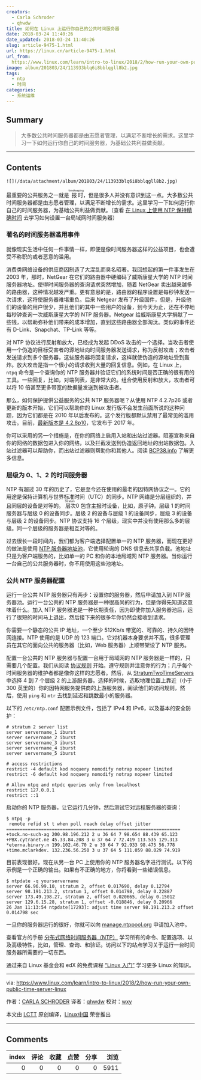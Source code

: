 ```yaml
---
creators:
  - Carla Schroder
  - qhwdw
title: 如何在 Linux 上运行你自己的公共时间服务器
date: 2018-03-24 11:40:26
date_updated: 2018-03-24 11:40:26
slug: article-9475-1.html
url: https://linux.cn/article-9475-1.html
url_from: 
  https://www.linux.com/learn/intro-to-linux/2018/2/how-run-your-own-public-time-server-linux
image: album/201803/24/113933blq6i8bblqgll8b2.jpg
tags:
  - ntp
  - 时间
categories:
  - 系统运维
---
```


## Summary

> 大多数公共时间服务器都是由志愿者管理，以满足不断增长的需求。这里学习一下如何运行你自己的时间服务器，为基础公共利益做贡献。

***

<!-- more -->

## Contents

`![](/data/attachment/album/201803/24/113933blq6i8bblqgll8b2.jpg)`

最重要的公共服务之一就是<ruby> 报时 <rt>  timekeeping </rt></ruby>，但是很多人并没有意识到这一点。大多数公共时间服务器都是由志愿者管理，以满足不断增长的需求。这里学习一下如何运行你自己的时间服务器，为基础公共利益做贡献。（查看 [在 Linux 上使用 NTP 保持精确时间](https://linux.cn/article-9462-1.html) 去学习如何设置一台局域网时间服务器）

### 著名的时间服务器滥用事件

就像现实生活中任何一件事情一样，即便是像时间服务器这样的公益项目，也会遭受不称职的或者恶意的滥用。

消费类网络设备的供应商因制造了大混乱而臭名昭著。我回想起的第一件事发生在 2003 年，那时，NetGear 在它们的路由器中硬编码了威斯康星大学的 NTP 时间服务器地址。使得时间服务器的查询请求突然增加，随着 NetGear 卖出越来越多的路由器，这种情况越发严重。更有意思的是，路由器的程序设置是每秒钟发送一次请求，这将使服务器难堪重负。后来 Netgear 发布了升级固件，但是，升级他们的设备的用户很少，并且他们的其中一些用户的设备，到今天为止，还在不停地每秒钟查询一次威斯康星大学的 NTP 服务器。Netgear 给威斯康星大学捐献了一些钱，以帮助弥补他们带来的成本增加，直到这些路由器全部淘汰。类似的事件还有 D-Link、Snapchat、TP-Link 等等。

对 NTP 协议进行反射和放大，已经成为发起 DDoS 攻击的一个选择。当攻击者使用一个伪造的目标受害者的源地址向时间服务器发送请求，称为反射攻击；攻击者发送请求到多个服务器，这些服务器将回复请求，这样就使伪造的源地址受到轰炸。放大攻击是指一个很小的请求收到大量的回复信息。例如，在 Linux 上，`ntpq` 命令是一个查询你的 NTP 服务器并验证它们的系统时间是否正确的很有用的工具。一些回复，比如，对端列表，是非常大的。组合使用反射和放大，攻击者可以将 10 倍甚至更多带宽的数据量发送到被攻击者。

那么，如何保护提供公益服务的公共 NTP 服务器呢？从使用 NTP 4.2.7p26 或者更新的版本开始，它们可以帮助你的 Linux 发行版不会发生前面所说的这种问题，因为它们都是在 2010 年以后发布的。这个发行版都默认禁用了最常见的滥用攻击。目前，[最新版本是 4.2.8p10](http://www.ntp.org/downloads.html)，它发布于 2017 年。

你可以采用的另一个措施是，在你的网络上启用入站和出站过滤器。阻塞宣称来自你的网络的数据包进入你的网络，以及拦截发送到伪造返回地址的出站数据包。入站过滤器可以帮助你，而出站过滤器则帮助你和其他人。阅读 [BCP38.info](http://www.bcp38.info/index.php/Main_Page) 了解更多信息。

### 层级为 0、1、2 的时间服务器

NTP 有超过 30 年的历史了，它是至今还在使用的最老的因特网协议之一。它的用途是保持计算机与世界标准时间（UTC）的同步。NTP 网络是分层组织的，并且同层的设备是对等的。<ruby> 层次 <rt>  Stratum </rt></ruby> 0 包含主报时设备，比如，原子钟。层级 1 的时间服务器与层级 0 的设备同步。层级 2 的设备与层级 1 的设备同步，层级 3 的设备与层级 2 的设备同步。NTP 协议支持 16 个层级，现实中并没有使用那么多的层级。同一个层级的服务器是相互对等的。

过去很长一段时间内，我们都为客户端选择配置单一的 NTP 服务器，而现在更好的做法是使用 [NTP 服务器地址池](http://www.pool.ntp.org/en/use.html)，它使用轮询的 DNS 信息去共享负载。池地址只是为客户端服务的，比如单一的 PC 和你的本地局域网 NTP 服务器。当你运行一台自己的公共服务器时，你不用使用这些池地址。

### 公共 NTP 服务器配置

运行一台公共 NTP 服务器只有两步：设置你的服务器，然后申请加入到 NTP 服务器池。运行一台公共的 NTP 服务器是一种很高尚的行为，但是你得先知道这意味着什么。加入 NTP 服务器池是一种长期责任，因为即使你加入服务器池后，运行了很短的时间马上退出，然后接下来的很多年你仍然会接收到请求。

你需要一个静态的公共 IP 地址，一个至少 512Kb/s 带宽的、可靠的、持久的因特网连接。NTP 使用的是 UDP 的 123 端口。它对机器本身要求并不高，很多管理员在其它的面向公共的服务器（比如，Web 服务器）上顺带架设了 NTP 服务。

配置一台公共的 NTP 服务器与配置一台用于局域网的 NTP 服务器是一样的，只需要几个配置。我们从阅读 [协议规则](http://support.ntp.org/bin/view/Servers/RulesOfEngagement) 开始。遵守规则并注意你的行为；几乎每个时间服务器的维护者都是像你这样的志愿者。然后，从 [StratumTwoTimeServers](http://support.ntp.org/bin/view/Servers/StratumTwoTimeServers?redirectedfrom=Servers.StratumTwo) 中选择 4 到 7 个层级 2 的上游服务器。选择的时候，选取地理位置上靠近（小于 300 英里的）你的因特网服务提供商的上游服务器，阅读他们的访问规则，然后，使用 `ping` 和 `mtr` 去找到延迟和跳数最小的服务器。

以下的 `/etc/ntp.conf` 配置示例文件，包括了 IPv4 和 IPv6，以及基本的安全防护：

```shell
# stratum 2 server list
server servername_1 iburst
server servername_2 iburst
server servername_3 iburst
server servername_4 iburst
server servername_5 iburst

# access restrictions
restrict -4 default kod noquery nomodify notrap nopeer limited
restrict -6 default kod noquery nomodify notrap nopeer limited

# Allow ntpq and ntpdc queries only from localhost
restrict 127.0.0.1
restrict ::1
```

启动你的 NTP 服务器，让它运行几分钟，然后测试它对远程服务器的查询：

```shell
$ ntpq -p
 remote refid st t when poll reach delay offset jitter
=================================================================
+tock.no-such-ag 200.98.196.212 2 u 36 64 7 98.654 88.439 65.123
+PBX.cytranet.ne 45.33.84.208 3 u 37 64 7 72.419 113.535 129.313
*eterna.binary.n 199.102.46.70 2 u 39 64 7 92.933 98.475 56.778
+time.mclarkdev. 132.236.56.250 3 u 37 64 5 111.059 88.029 74.919
```

目前表现很好。现在从另一台 PC 上使用你的 NTP 服务器名字进行测试。以下的示例是一个正确的输出。如果有不正确的地方，你将看到一些错误信息。

```shell
$ ntpdate -q yourservername
server 66.96.99.10, stratum 2, offset 0.017690, delay 0.12794
server 98.191.213.2, stratum 1, offset 0.014798, delay 0.22887
server 173.49.198.27, stratum 2, offset 0.020665, delay 0.15012
server 129.6.15.28, stratum 1, offset -0.018846, delay 0.20966
26 Jan 11:13:54 ntpdate[17293]: adjust time server 98.191.213.2 offset 0.014798 sec
```

一旦你的服务器运行的很好，你就可以向 [manage.ntppool.org](https://manage.ntppool.org/manage) 申请加入池中。

查看官方的手册 [分布式网络时间服务器（NTP）](https://www.eecis.udel.edu/%7Emills/ntp/html/index.html) 学习所有的命令、配置选项、以及高级特性，比如，管理、查询、和验证。访问以下的站点学习关于运行一台时间服务器所需要的一切东西。

通过来自 Linux 基金会和 edX 的免费课程 [“Linux 入门”](https://training.linuxfoundation.org/linux-courses/system-administration-training/introduction-to-linux) 学习更多 Linux 的知识。

---

via: <https://www.linux.com/learn/intro-to-linux/2018/2/how-run-your-own-public-time-server-linux>

作者：[CARLA SCHRODER](https://www.linux.com/users/cschroder) 译者：[qhwdw](https://github.com/qhwdw) 校对：[wxy](https://github.com/wxy)

本文由 [LCTT](https://github.com/LCTT/TranslateProject) 原创编译，[Linux中国](https://linux.cn/) 荣誉推出

***

## Comments


|   index |   评论 |   收藏 |   点赞 |   分享 |   浏览 |
|--------:|-------:|-------:|-------:|-------:|-------:|
|       0 |      0 |      0 |      0 |      0 |   5911 |
